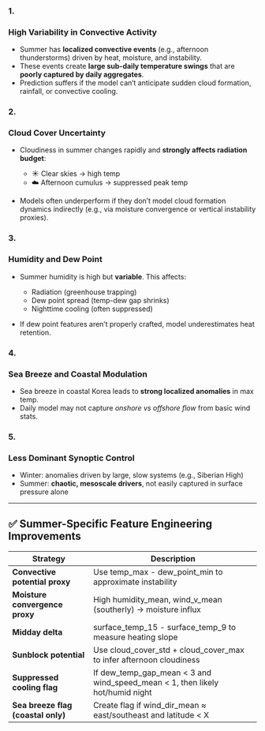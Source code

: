 ### **1.**

### **High Variability in Convective Activity**





-   Summer has **localized convective events** (e.g., afternoon thunderstorms) driven by heat, moisture, and instability.
-   These events create **large sub-daily temperature swings** that are **poorly captured by daily aggregates**.
-   Prediction suffers if the model can’t anticipate sudden cloud formation, rainfall, or convective cooling.







### **2.** 

### **Cloud Cover Uncertainty**





-   Cloudiness in summer changes rapidly and **strongly affects radiation budget**:

    

    -   ☀️ Clear skies → high temp
    -   ☁️ Afternoon cumulus → suppressed peak temp

    

-   Models often underperform if they don’t model cloud formation dynamics indirectly (e.g., via moisture convergence or vertical instability proxies).







### **3.** 

### **Humidity and Dew Point**





-   Summer humidity is high but **variable**. This affects:

    

    -   Radiation (greenhouse trapping)
    -   Dew point spread (temp-dew gap shrinks)
    -   Nighttime cooling (often suppressed)

    

-   If dew point features aren’t properly crafted, model underestimates heat retention.







### **4.** 

### **Sea Breeze and Coastal Modulation**





-   Sea breeze in coastal Korea leads to **strong localized anomalies** in max temp.
-   Daily model may not capture *onshore vs offshore flow* from basic wind stats.







### **5.** 

### **Less Dominant Synoptic Control**





-   Winter: anomalies driven by large, slow systems (e.g., Siberian High)
-   Summer: **chaotic, mesoscale drivers**, not easily captured in surface pressure alone





------





## **✅ Summer-Specific Feature Engineering Improvements**



| **Strategy**                       | **Description**                                              |
| ---------------------------------- | ------------------------------------------------------------ |
| **Convective potential proxy**     | Use temp_max - dew_point_min to approximate instability      |
| **Moisture convergence proxy**     | High humidity_mean, wind_v_mean (southerly) → moisture influx |
| **Midday delta**                   | surface_temp_15 - surface_temp_9 to measure heating slope    |
| **Sunblock potential**             | Use cloud_cover_std + cloud_cover_max to infer afternoon cloudiness |
| **Suppressed cooling flag**        | If dew_temp_gap_mean < 3 and wind_speed_mean < 1, then likely hot/humid night |
| **Sea breeze flag (coastal only)** | Create flag if wind_dir_mean ≈ east/southeast and latitude < X |
